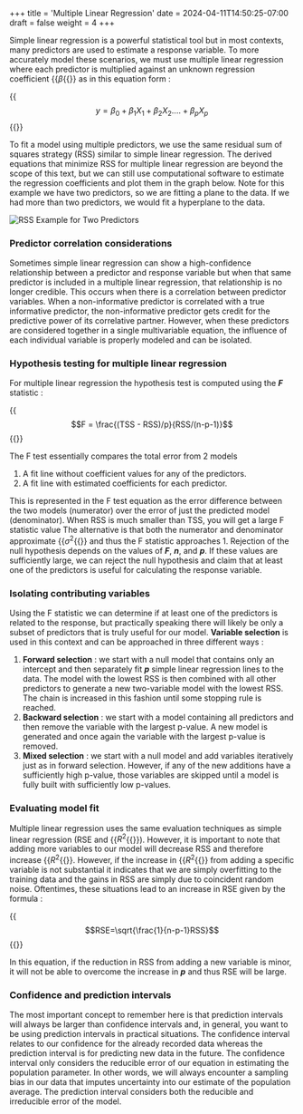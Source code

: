 +++
title = 'Multiple Linear Regression'
date = 2024-04-11T14:50:25-07:00
draft = false
weight = 4
+++

Simple linear regression is a powerful statistical tool but in most contexts, many predictors are used to estimate a response variable. To more accurately model these scenarios, we must use multiple linear regression where each predictor is multiplied against an unknown regression coefficient {{<math>}}$\beta${{</math>}} as in this equation form :

{{<math>}}$$y=\beta_0+\beta_1X_1+\beta_2X_2....+\beta_pX_p$${{</math>}}

To fit a model using multiple predictors, we use the same residual sum of squares strategy (RSS) similar to simple linear regression. The derived equations that minimize RSS for multiple linear regression are beyond the scope of this text, but we can still use computational software to estimate the regression coefficients and plot them in the graph below. Note for this example we have two predictors, so we are fitting a plane to the data. If we had more than two predictors, we would fit a hyperplane to the data.

![RSS Example for Two Predictors](/intro_to_statistical_learning/images/RSS_multi_predictor.jpg)

### Predictor correlation considerations

Sometimes simple linear regression can show a high-confidence relationship between a predictor and response variable but when that same predictor is included in a multiple linear regression, that relationship is no longer credible. This occurs when there is a correlation between predictor variables. When a non-informative predictor is correlated with a true informative predictor, the non-informative predictor gets credit for the predictive power of its correlative partner. However, when these predictors are considered together in a single multivariable equation, the influence of each individual variable is properly modeled and can be isolated.

### Hypothesis testing for multiple linear regression

For multiple linear regression the hypothesis test is computed using the ***F*** statistic :

{{<math>}}$$F = \frac{(TSS - RSS)/p}{RSS/(n-p-1)}$${{</math>}}

The F test essentially compares the total error from 2 models

1. A fit line without coefficient values for any of the predictors.
2. A fit line with estimated coefficients for each predictor.

This is represented in the F test equation as the error difference between the two models (numerator) over the error of just the predicted model (denominator). When RSS is much smaller than TSS, you will get a large F statistic value  The alternative is that both the numerator and denominator approximate {{<math>}}$\sigma ^2${{</math>}} and thus the F statistic approaches 1. Rejection of the null hypothesis depends on the values of ***F***, ***n***, and ***p***. If these values are sufficiently large, we can reject the null hypothesis and claim that at least one of the predictors is useful for calculating the response variable.

### Isolating contributing variables

Using the F statistic we can determine if at least one of the predictors is related to the response, but practically speaking there will likely be only a subset of predictors that is truly useful for our model. **Variable selection** is used in this context and can be approached in three different ways :

1. **Forward selection** : we start with a null model that contains only an intercept and then separately fit ***p*** simple linear regression lines to the data. The model with the lowest RSS is then combined with all other predictors to generate a new two-variable model with the lowest RSS. The chain is increased in this fashion until some stopping rule is reached.
2. **Backward selection** : we start with a model containing all predictors and then remove the variable with the largest p-value. A new model is generated and once again the variable with the largest p-value is removed.
3. **Mixed selection** : we start with a null model and add variables iteratively just as in forward selection. However, if any of the new additions have a sufficiently high p-value, those variables are skipped until a model is fully built with sufficiently low p-values.

### Evaluating model fit

Multiple linear regression uses the same evaluation techniques as simple linear regression (RSE and {{<math>}}$R^2${{</math>}}). However, it is important to note that adding more variables to our model will decrease RSS and therefore increase {{<math>}}$R^2${{</math>}}. However, if the increase in {{<math>}}$R^2${{</math>}} from adding a specific variable is not substantial it indicates that we are simply overfitting to the training data and the gains in RSS are simply due to coincident random noise. Oftentimes, these situations lead to an increase in RSE given by the formula :

{{<math>}}$$RSE=\sqrt{\frac{1}{n-p-1}RSS}$${{</math>}}

In this equation, if the reduction in RSS from adding a new variable is minor, it will not be able to overcome the increase in ***p*** and thus RSE will be large.

### Confidence and prediction intervals

The most important concept to remember here is that prediction intervals will always be larger than confidence intervals and, in general, you want to be using prediction intervals in practical situations. The confidence interval relates to our confidence for the already recorded data whereas the prediction interval is for predicting new data in the future. The confidence interval only considers the reducible error of our equation in estimating the population parameter. In other words, we will always encounter a sampling bias in our data that imputes uncertainty into our estimate of the population average. The prediction interval considers both the reducible and irreducible error of the model.

